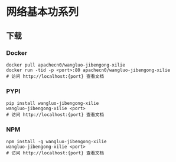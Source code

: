 # 网络基本功系列

## 下载

### Docker

```
docker pull apachecn0/wangluo-jibengong-xilie
docker run -tid -p <port>:80 apachecn0/wangluo-jibengong-xilie
# 访问 http://localhost:{port} 查看文档
```

### PYPI

```
pip install wangluo-jibengong-xilie
wangluo-jibengong-xilie <port>
# 访问 http://localhost:{port} 查看文档
```

### NPM

```
npm install -g wangluo-jibengong-xilie
wangluo-jibengong-xilie <port>
# 访问 http://localhost:{port} 查看文档
```